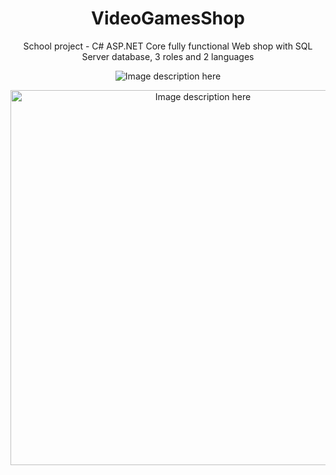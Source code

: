 <h1 align="center">VideoGamesShop</h1>

<p align="center">
  School project - C# ASP.NET Core fully functional Web shop with SQL Server database, 3 roles and 2 languages
</p>

<p align="center">
  <img src="https://github.com/mekicnikola/VideoGamesShop/assets/102312978/dabe4fd0-5713-45f0-85c3-c7f384f06f52" alt="Image description here">
</p>

<p align="center">
  <img style="height: 600px; width:auto" src="https://github.com/mekicnikola/VideoGamesShop/assets/102312978/9b2d2ba4-843c-4e5f-a547-6df46c6b1a1f" alt="Image description here">
</p>
